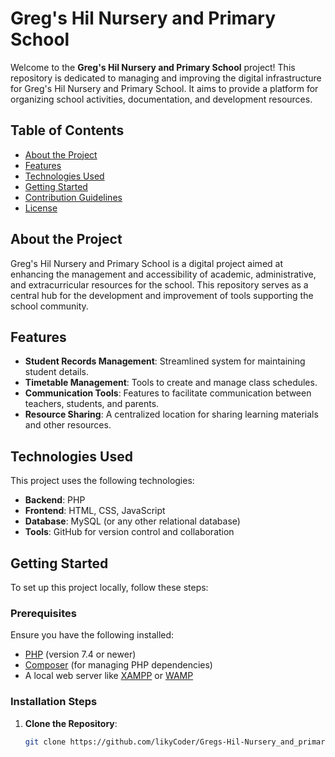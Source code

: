 # Greg's Hil Nursery and Primary School

Welcome to the **Greg's Hil Nursery and Primary School** project! This repository is dedicated to managing and improving the digital infrastructure for Greg's Hil Nursery and Primary School. It aims to provide a platform for organizing school activities, documentation, and development resources.

## Table of Contents

- [About the Project](#about-the-project)
- [Features](#features)
- [Technologies Used](#technologies-used)
- [Getting Started](#getting-started)
- [Contribution Guidelines](#contribution-guidelines)
- [License](#license)

## About the Project

Greg's Hil Nursery and Primary School is a digital project aimed at enhancing the management and accessibility of academic, administrative, and extracurricular resources for the school. This repository serves as a central hub for the development and improvement of tools supporting the school community.

## Features

- **Student Records Management**: Streamlined system for maintaining student details.
- **Timetable Management**: Tools to create and manage class schedules.
- **Communication Tools**: Features to facilitate communication between teachers, students, and parents.
- **Resource Sharing**: A centralized location for sharing learning materials and other resources.

## Technologies Used

This project uses the following technologies:

- **Backend**: PHP
- **Frontend**: HTML, CSS, JavaScript
- **Database**: MySQL (or any other relational database)
- **Tools**: GitHub for version control and collaboration

## Getting Started

To set up this project locally, follow these steps:

### Prerequisites

Ensure you have the following installed:

- [PHP](https://www.php.net/) (version 7.4 or newer)
- [Composer](https://getcomposer.org/) (for managing PHP dependencies)
- A local web server like [XAMPP](https://www.apachefriends.org/index.html) or [WAMP](https://www.wampserver.com/)

### Installation Steps

1. **Clone the Repository**:
   ```bash
   git clone https://github.com/likyCoder/Gregs-Hil-Nursery_and_primary_school.git
